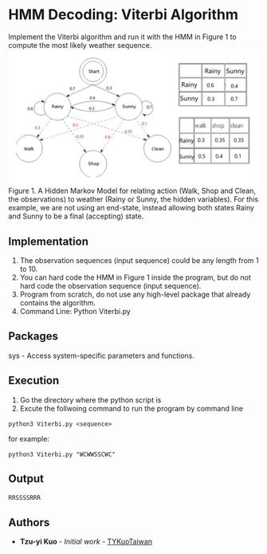 # HMM Decoding: Viterbi Algorithm

Implement the Viterbi algorithm and run it with the HMM in Figure 1 to compute the most likely weather sequence.
![Figure 1](figure1.png)
Figure 1. A Hidden Markov Model for relating action (Walk, Shop and Clean, the observations) to weather (Rainy or Sunny, the hidden variables). For this example, we are not using an end-state, instead allowing both states Rainy and Sunny to be a final (accepting) state.

## Implementation
1. The observation sequences (input sequence) could be any length from 1 to 10.
2. You can hard code the HMM in Figure 1 inside the program, but do not hard code the observation
sequence (input sequence).
3. Program from scratch, do not use any high-level package that already contains the algorithm.
4. Command Line: Python Viterbi.py <sequence>

## Packages
sys - Access system-specific parameters and functions.

## Execution

1. Go the directory where the python script is
2. Excute the follwoing command to run the program by command line

```
python3 Viterbi.py <sequence>
```

for example:
```
python3 Viterbi.py "WCWWSSCWC"
```

## Output

```
RRSSSSRRR
```

## Authors
* **Tzu-yi Kuo** - *Initial work* - [TYKuoTaiwan](https://github.com/TYKuoTaiwan)
